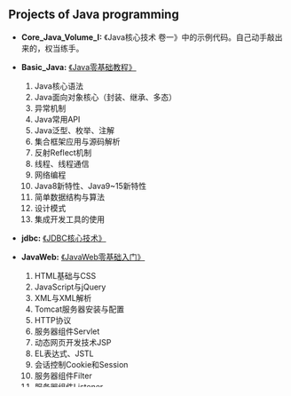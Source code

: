 ## Projects of Java programming

- **Core_Java_Volume_I:** 《Java核心技术 卷一》中的示例代码。自己动手敲出来的，权当练手。

- **Basic_Java:** [《Java零基础教程》](https://www.bilibili.com/video/BV1Kb411W75N)
    1. Java核心语法
    2. Java面向对象核心（封装、继承、多态）
    3. 异常机制
    4. Java常用API
    5. Java泛型、枚举、注解
    6. 集合框架应用与源码解析
    7. 反射Reflect机制
    8. 线程、线程通信
    9. 网络编程
    10. Java8新特性、Java9~15新特性
    11. 简单数据结构与算法
    12. 设计模式 
    13. 集成开发工具的使用


- **jdbc:** [《JDBC核心技术》](https://www.bilibili.com/video/BV1eJ411c7rf)

- **JavaWeb:** [《JavaWeb零基础入门》](https://www.bilibili.com/video/BV1Y7411K7zz)
    1. HTML基础与CSS
    2. JavaScript与jQuery
    3. XML与XML解析
    4. Tomcat服务器安装与配置
    5. HTTP协议
    6. 服务器组件Servlet
    7. 动态网页开发技术JSP
    8. EL表达式、JSTL
    9. 会话控制Cookie和Session
    10. 服务器组件Filter
    11. 服务器组件Listener
    12. 异步数据传输框架Ajax
    13. 文件的上传和下载
    14. 前端框架Bootstrap(*)

- **Spring5:** [《Spring5框架最新版教程》](https://www.bilibili.com/video/BV1Vf4y127N5)
    1. 系统整体分层解耦框架Spring
    2. Spring IOC 容器
    3. Spring AOP 面向切面编程
    4. Spring 高级应用（*WebFlux）

- **Mybatis:** [《2020最新MyBatis教程》](https://www.bilibili.com/video/BV185411s7Ry)

- **bigdata_technology_and_application**
    - **WordCount:** [《MapReduce编程实践(Hadoop3.1.3)》。](http://dblab.xmu.edu.cn/blog/2481-2/)